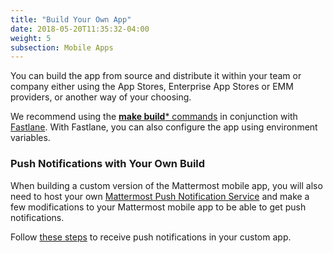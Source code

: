 ```yaml
---
title: "Build Your Own App"
date: 2018-05-20T11:35:32-04:00
weight: 5
subsection: Mobile Apps
---
```


You can build the app from source and distribute it within your team or company either using the App Stores, Enterprise App Stores or EMM providers, or another way of your choosing.

We recommend using the [**make build**\* commands](/contribute/mobile/makefile) in conjunction with [Fastlane](https://docs.fastlane.tools/#choose-your-installation-method). With Fastlane, you can also configure the app using environment
variables.


### Push Notifications with Your Own Build

When building a custom version of the Mattermost mobile app, you will also need to host your own [Mattermost Push Notification Service](https://github.com/mattermost/mattermost-push-proxy) and make a few modifications to your Mattermost mobile app to be able to get push notifications.

Follow [these steps](/contribute/mobile/push-notifications/) to receive push notifications in your custom app.

